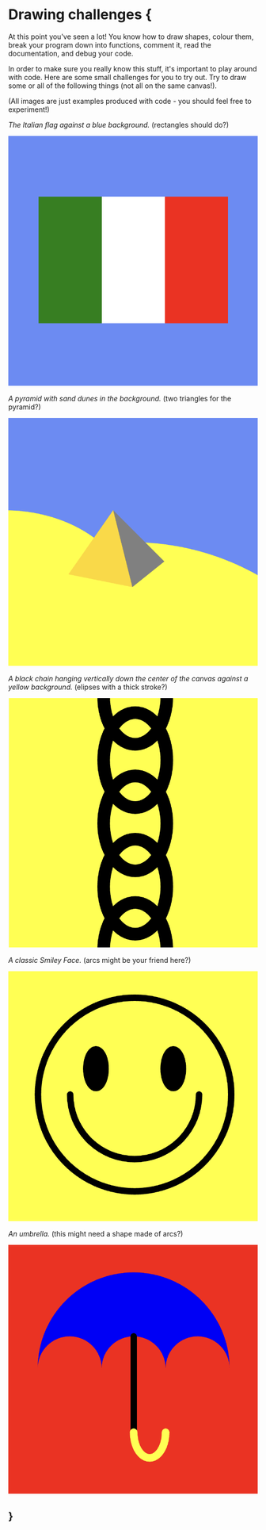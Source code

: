 # Drawing challenges {
    
At this point you've seen a lot! You know how to draw shapes, colour them, break your program down into functions, comment it, read the documentation, and debug your code.

In order to make sure you really know this stuff, it's important to play around with code. Here are some small challenges for you to try out. Try to draw some or all of the following things (not all on the same canvas!).

(All images are just examples produced with code - you should feel free to experiment!)

*The Italian flag against a blue background.* (rectangles should do?)

![](./images/challenges/flag.png)

*A pyramid with sand dunes in the background.* (two triangles for the pyramid?)

![](./images/challenges/pyramid.png)

*A black chain hanging vertically down the center of the canvas against a yellow background.* (elipses with a thick stroke?)

![](./images/challenges/chain.png)

*A classic Smiley Face.* (arcs might be your friend here?)

![](./images/challenges/smiley.png)

*An umbrella.* (this might need a shape made of arcs?)

![](./images/challenges/umbrella.png)

## }